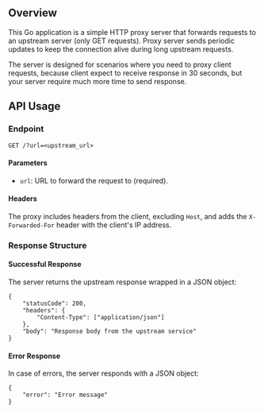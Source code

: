 ## Overview

This Go application is a simple HTTP proxy server that forwards requests to an upstream server (only GET requests).
Proxy server sends periodic updates to keep the connection alive during long upstream requests. 

The server is designed for scenarios where you need to proxy client requests, because
client expect to receive response in 30 seconds, but your server require much more time to send response.

## API Usage

### Endpoint

`GET /?url=<upstream_url>`

#### Parameters

* `url`: URL to forward the request to (required).

#### Headers

The proxy includes headers from the client, excluding `Host`,
and adds the `X-Forwarded-For` header with the client's IP address.

### Response Structure

#### Successful Response

The server returns the upstream response wrapped in a JSON object:

```
{
    "statusCode": 200,
    "headers": {
        "Content-Type": ["application/json"]
    },
    "body": "Response body from the upstream service"
}
```
#### Error Response

In case of errors, the server responds with a JSON object:

```
{
    "error": "Error message"
}
```
